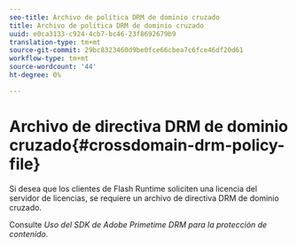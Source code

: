```yaml
---
seo-title: Archivo de política DRM de dominio cruzado
title: Archivo de política DRM de dominio cruzado
uuid: e0ca3133-c924-4cb7-bc46-23f8692679b9
translation-type: tm+mt
source-git-commit: 29bc8323460d9be0fce66cbea7c6fce46df20d61
workflow-type: tm+mt
source-wordcount: '44'
ht-degree: 0%

---
```



# Archivo de directiva DRM de dominio cruzado{#crossdomain-drm-policy-file}

Si desea que los clientes de Flash Runtime soliciten una licencia del servidor de licencias, se requiere un archivo de directiva DRM de dominio cruzado.

Consulte *Uso del SDK de Adobe Primetime DRM para la protección de contenido*.
